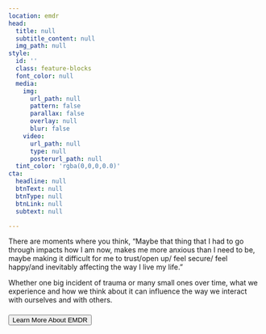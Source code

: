 ```yaml
---
location: emdr
head:
  title: null
  subtitle_content: null
  img_path: null
style:
  id: ''
  class: feature-blocks
  font_color: null
  media:
    img:
      url_path: null
      pattern: false
      parallax: false
      overlay: null
      blur: false
    video:
      url_path: null
      type: null
      posterurl_path: null
  tint_color: 'rgba(0,0,0,0.0)'
cta:
  headline: null
  btnText: null
  btnType: null
  btnLink: null
  subtext: null

---
```

<div class="d-flex align-items-center justify-content-around row">
<div class="col-sm-10 col-md-8 col-lg-6">
<p>There are moments where you think, &ldquo;Maybe that thing that I had to go through impacts how I am now, makes me more anxious than I need to be, maybe making it difficult for me to trust/open up/ feel secure/ feel happy/and inevitably affecting the way I live my life.&rdquo;</p>
<p>Whether one big incident of trauma or many small ones over time, what we experience and how we think about it can influence the way we interact with ourselves and with others.</p>
</div>
<div class="col-12 d-flex align-items-center justify-content-around" style="margin-top: 1.5em;"><a href="https://www.emdria.org/page/what_is_emdr_therapy" target="_blank" rel="noopener"><button class="request-button">Learn More About EMDR</button></a></div>
</div>
